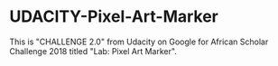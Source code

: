 # UDACITY-Pixel-Art-Marker
This is "CHALLENGE 2.0" from Udacity on Google for African Scholar Challenge 2018 titled "Lab: Pixel Art Marker".

